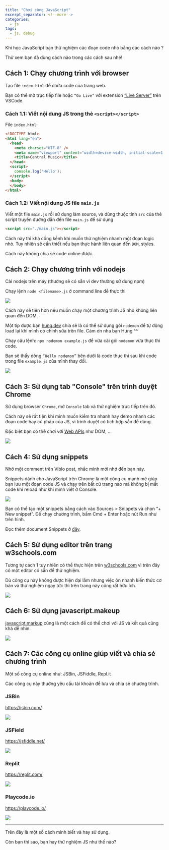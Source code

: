 ```yaml
---
title: "Chơi cùng JavaScript"
excerpt_separator: <!--more-->
categories:
  - js
tags:
  - js, debug
---
```


Khi học JavaScript bạn thử nghiệm các đoạn code nhỏ bằng các cách nào ?

Thử xem bạn đã dùng cách nào trong các cách sau nhé! 

## Cách 1: Chạy chương trình với browser
Tạo file `index.html` để chứa code của trang web. 

Bạn có thể mở trực tiếp file hoặc `“Go Live”` với extension [“Live Server”](https://marketplace.visualstudio.com/items?itemName=ritwickdey.LiveServer) trên VSCode. 

### Cách 1.1: Viết nội dung JS trong thẻ `<script></script>`
File `index.html`:

```html
<!DOCTYPE html>
<html lang="en">
  <head>
    <meta charset="UTF-8" />
    <meta name="viewport" content="width=device-width, initial-scale=1.0" />
    <title>Central Music</title>
  </head>
  <script>
    console.log('Hello');
  </script>
  <body>
  </body>
</html>
```

### Cách 1.2: Viết nội dung JS file `main.js`
Viết một file `main.js` rồi sử dụng làm source, và dùng thuộc tính `src` của thẻ script truyền đường dẫn đến file `main.js` để sử dụng

```html
<script src="./main.js"></script>
```

Cách này thì khá cồng kềnh khi muốn thử nghiệm nhanh một đoạn logic nhỏ.  Tuy nhiên sẽ cần thiết nếu bạn thực hành liên quan đến `DOM`, styles.

Cách này không chia sẻ code online được.

## Cách 2: Chạy chương trình với nodejs
Cài nodejs trên máy (thường sẽ có sẵn vì dev thường sử dụng npm)

Chạy lệnh `node <filename>.js` ở command line để thực thi

![](assets/images/2022/10/2022-10-18-choi-cung-javascript-1.webp)

Cách này sẽ tiện hơn nếu muốn chạy một chương trình JS nhỏ không liên quan đến DOM. 

Một tip được bạn [hung.dev](https://hung.dev/) chia sẻ là có thể sử dụng gói `nodemon` để tự động load lại khi mình có chỉnh sửa trên file. Cám ơn nha bạn Hưng ^^

Chạy câu lệnh: `npx nodemon example.js` để vừa cài gói `nodemon` vừa thực thi code.

Bạn sẽ thấy dòng `“Hello nodemon”` bên dưới là code thực thi sau khi code trong file `example.js` của mình thay đối.

![](assets/images/2022/10/2022-10-18-choi-cung-javascript-2.webp)

## Cách 3: Sử dụng tab "Console" trên trình duyệt Chrome
Sử dụng browser `Chrome`, mở `Console` tab và thử nghiệm trực tiếp trên đó. 

Cách này sẽ rất tiện khi mình muốn kiểm tra nhanh hay demo nhanh các đoạn code hay cú pháp của JS, vì trình duyệt có tích hợp sẵn để dùng. 

Đặc biệt bạn có thể chơi với [Web APIs](https://developer.mozilla.org/en-US/docs/Web/API) như DOM, … 

![](assets/images/2022/10/2022-10-18-choi-cung-javascript-3.webp)

## Cách 4: Sử dụng snippets
Nhờ một comment trên Viblo post, nhắc mình mới nhớ đến bạn này. 

Snippets dành cho JavaScript trên Chrome là một công cụ mạnh mẽ giúp bạn lưu một đoạn code JS và chạy trên bất cứ trang nào mà không bị mất code khi reload như khi mình viết ở Console.

![](assets/images/2022/10/2022-10-18-choi-cung-javascript-4.webp)

Bạn có thể tạo một snippets bằng cách vào Sources > Snippets và chọn “+ New snippet”. Để chạy chương trình, bấm Cmd + Enter hoặc nút Run như trên hình.

Đọc thêm document Snippets ở [đây](https://developer.chrome.com/docs/devtools/javascript/snippets/).

## Cách 5: Sử dụng editor trên trang w3schools.com
Tương tự cách 1 tuy nhiên có thể thực hiện trên [w3schools.com](https://www.w3schools.com/) vì trên đây có một editor có sẵn để thử nghiệm. 

Dù công cụ này không được hiện đại lắm nhưng việc ôn nhanh kiến thức cơ bản và thử nghiệm ngay tức thì trên trang này cũng rất hữu ích.

![](assets/images/2022/10/2022-10-18-choi-cung-javascript-5.webp)

## Cách 6: Sử dụng javascript.makeup
[javascript.markup](https://javascript.makeup/) cũng là một cách để có thể chơi với JS và kết quả cũng khá dễ nhìn.

![](assets/images/2022/10/2022-10-18-choi-cung-javascript-6.webp)

## Cách 7: Các công cụ online giúp viết và chia sẻ chương trình
Một số công cụ online như: JSBin, JSFiddle, Repl.it 

Các công cụ này thường yêu cầu tài khoản để lưu và chia sẻ chương trình.

### JSBin
https://jsbin.com/ 

![](assets/images/2022/10/2022-10-18-choi-cung-javascript-7.webp)

### JSField
https://jsfiddle.net/

![](assets/images/2022/10/2022-10-18-choi-cung-javascript-8.webp)

### Replit
https://replit.com/

![](assets/images/2022/10/2022-10-18-choi-cung-javascript-9.webp)


### Playcode.io
https://playcode.io/

![](assets/images/2022/10/2022-10-18-choi-cung-javascript-10.webp)

---

Trên đây là một số cách mình biết và hay sử dụng.

Còn bạn thì sao, bạn hay thử nghiệm JS như thế nào? 